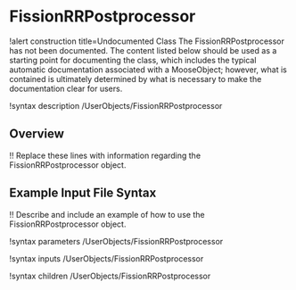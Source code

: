 # FissionRRPostprocessor

!alert construction title=Undocumented Class
The FissionRRPostprocessor has not been documented. The content listed below should be used as a starting point for
documenting the class, which includes the typical automatic documentation associated with a
MooseObject; however, what is contained is ultimately determined by what is necessary to make the
documentation clear for users.

!syntax description /UserObjects/FissionRRPostprocessor

## Overview

!! Replace these lines with information regarding the FissionRRPostprocessor object.

## Example Input File Syntax

!! Describe and include an example of how to use the FissionRRPostprocessor object.

!syntax parameters /UserObjects/FissionRRPostprocessor

!syntax inputs /UserObjects/FissionRRPostprocessor

!syntax children /UserObjects/FissionRRPostprocessor
